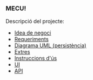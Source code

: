 ### MECU!

Descripció del projecte:
* [Idea de negoci](https://github.com/udg-pds/android-pds20_3a/wiki/Idea-de-negoci)
* [Requeriments](https://github.com/udg-pds/android-pds20_3a/wiki/Requeriments)
* [Diagrama UML (persistència)](https://github.com/udg-pds/android-pds20_3a/wiki/Diagrama-UML-(persist%C3%A8ncia))
* [Extres](https://github.com/udg-pds/android-pds20_3a/wiki/Extres)
* [Instruccions d'ús](https://github.com/udg-pds/android-pds20_3a/wiki/Extres)
* [UI](https://github.com/udg-pds/android-pds20_3a/wiki/UI)
* [API](https://github.com/udg-pds/android-pds20_3a/wiki/API)